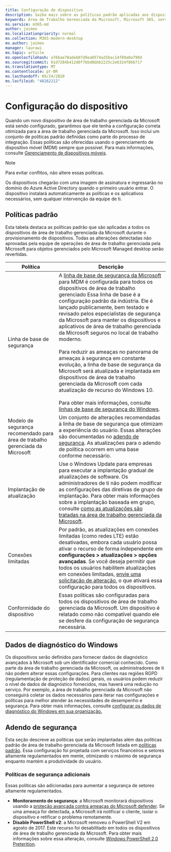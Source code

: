 ```yaml
---
title: Configuração do dispositivo
description: Saiba mais sobre as políticas padrão aplicadas aos dispositivos de área de trabalho gerenciada da Microsoft.
keywords: Área de Trabalho Gerenciada da Microsoft, Microsoft 365, serviço, documentação
ms.service: m365-md
author: jaimeo
ms.localizationpriority: normal
ms.collection: M365-modern-desktop
ms.author: jaimeo
manager: laurawi
ms.topic: article
ms.openlocfilehash: a76bae70adeb07d9ea0574a25bac14f89a0a790d
ms.sourcegitcommit: 61d7284b412d0f7bbd8bbb2225c2e6324f86b717
ms.translationtype: MT
ms.contentlocale: pt-BR
ms.lasthandoff: 09/24/2020
ms.locfileid: "48262212"
---
```

# <a name="device-configuration"></a>Configuração do dispositivo


<!--This topic is the target for a "Learn more" link in the Enterprise Agreement (aka.ms/dev-config); do not delete.-->

<!-- Device configuration and Security Addendum-->

Quando um novo dispositivo de área de trabalho gerenciada da Microsoft está sendo configurado, garantimos que ele tenha a configuração correta otimizada para a área de trabalho gerenciada da Microsoft. Isso inclui um conjunto de políticas padrão definidas como parte do processo de integração. Essas políticas são oferecidas usando o gerenciamento de dispositivo móvel (MDM) sempre que possível. Para mais informações, consulte [Gerenciamento de dispositivos móveis](https://docs.microsoft.com/windows/client-management/mdm/). 

>[!NOTE]
>Para evitar conflitos, não altere essas políticas.

Os dispositivos chegarão com uma imagem de assinatura e ingressarão no domínio do Azure Active Directory quando o primeiro usuário entrar. O dispositivo instalará automaticamente as políticas e os aplicativos necessários, sem qualquer intervenção da equipe de ti.

## <a name="default-policies"></a>Políticas padrão

Esta tabela destaca as políticas padrão que são aplicadas a todos os dispositivos de área de trabalho gerenciada da Microsoft durante o provisionamento de dispositivos. Todas as alterações detectadas não aprovadas pela equipe de operações de área de trabalho gerenciada pela Microsoft para objetos gerenciados pelo Microsoft Managed desktop serão revertidas.

Política | Descrição
--- | ---
Linha de base de segurança | A [linha de base de segurança da Microsoft](https://docs.microsoft.com/windows/device-security/windows-security-baselines) para MDM é configurada para todos os dispositivos de área de trabalho gerenciado Essa linha de base é a configuração padrão da indústria. Ele é lançado publicamente, bem testado e revisado pelos especialistas de segurança da Microsoft para manter os dispositivos e aplicativos de área de trabalho gerenciada da Microsoft seguros no local de trabalho moderno. <br><br>Para reduzir as ameaças no panorama de ameaças à segurança em constante evolução, a linha de base de segurança da Microsoft será atualizada e implantada em dispositivos de área de trabalho gerenciada da Microsoft com cada atualização de recurso do Windows 10.<br><br>Para obter mais informações, consulte [linhas de base de segurança do Windows](https://docs.microsoft.com/windows/security/threat-protection/windows-security-baselines).
Modelo de segurança recomendado para área de trabalho gerenciada da Microsoft | Um conjunto de alterações recomendadas à linha de base de segurança que otimizam a experiência do usuário.  Essas alterações são documentadas no [adendo de segurança](#security-addendum). As atualizações para o adendo de política ocorrem em uma base conforme necessário.  
Implantação de atualização | Use o Windows Update para empresas para executar a implantação gradual de atualizações de software. Os administradores de ti não podem modificar as configurações das diretivas de grupo de implantação. Para obter mais informações sobre a implantação baseada em grupo, consulte [como as atualizações são tratadas na área de trabalho gerenciada da Microsoft](updates.md).
Conexões limitadas | Por padrão, as atualizações em conexões limitadas (como redes LTE) estão desativadas, embora cada usuário possa ativar o recurso de forma independente em **configurações > atualizações > opções avançadas**. Se você deseja permitir que todos os usuários habilitem atualizações em conexões limitadas, [envie uma solicitação de alteração](../working-with-managed-desktop/admin-support.md), o que ativará essa configuração para todos os dispositivos.
| Conformidade do dispositivo | Essas políticas são configuradas para todos os dispositivos de área de trabalho gerenciada da Microsoft. Um dispositivo é relatado como não compatível quando ele se desfere da configuração de segurança necessária.

## <a name="windows-diagnostic-data"></a>Dados de diagnóstico do Windows

 Os dispositivos serão definidos para fornecer dados de diagnóstico avançados à Microsoft sob um identificador comercial conhecido. Como parte da área de trabalho gerenciada da Microsoft, os administradores de ti não podem alterar essas configurações. Para clientes nas regiões RGPD (regulamentação de proteção de dados) gerais, os usuários podem reduzir o nível de dados de diagnóstico fornecidos, mas haverá uma redução no serviço. Por exemplo, a área de trabalho gerenciada da Microsoft não conseguirá coletar os dados necessários para iterar nas configurações e políticas para melhor atender às necessidades de desempenho e segurança. Para obter mais informações, consulte [configurar os dados de diagnóstico do Windows em sua organização.](https://docs.microsoft.com/windows/privacy/configure-windows-diagnostic-data-in-your-organization#enhanced-level)

## <a name="security-addendum"></a>Adendo de segurança

 Esta seção descreve as políticas que serão implantadas além das políticas padrão de área de trabalho gerenciada da Microsoft listada em [políticas padrão](#default-policies). Essa configuração foi projetada com serviços financeiros e setores altamente regulamentados em mente, otimizando o máximo de segurança enquanto mantém a produtividade do usuário.

 ### <a name="additional-security-policies"></a>Políticas de segurança adicionais

 Essas políticas são adicionadas para aumentar a segurança de setores altamente regulamentados. 
 - **Monitoramento de segurança**: a Microsoft monitorará dispositivos usando a [proteção avançada contra ameaças do Microsoft defender](https://docs.microsoft.com/windows/security/threat-protection/windows-defender-atp/windows-defender-advanced-threat-protection). Se uma ameaça for detectada, a Microsoft irá notificar o cliente, isolar o dispositivo e retificar o problema remotamente. 
 - **Disable PowerShell v2**: a Microsoft removeu o PowerShell V2 em agosto de 2017. Este recurso foi desabilitado em todos os dispositivos de área de trabalho gerenciada da Microsoft. Para obter mais informações sobre essa alteração, consulte [Windows PowerShell 2,0 Preterition](https://devblogs.microsoft.com/powershell/windows-powershell-2-0-deprecation/).
